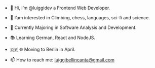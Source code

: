 - 👋 Hi, I’m @luiggidev a Frontend Web Developer.

- 👀 I’am interested in Climbing, chess, languages, sci-fi and science.
- 🌱 Currently Majoring in Software Analysis and Development.
- 📚 Learning German, React and NodeJS.
- 🇩🇪 :globe_with_meridians: Moving to Berlin in April.

- 📫 How to reach me: luiggibellincanta@gmail.com

<!---
luiggidev/luiggidev is a ✨ special ✨ repository because its `README.md` (this file) appears on your GitHub profile.
You can click the Preview link to take a look at your changes.
--->
